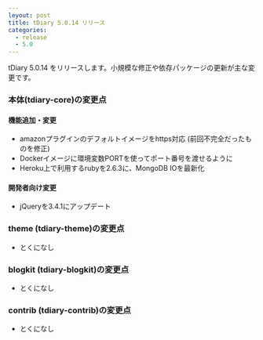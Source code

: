 ```yaml
---
leyout: post
title: tDiary 5.0.14 リリース
categories:
  - release
  - 5.0
---
```

tDiary 5.0.14 をリリースします。小規模な修正や依存パッケージの更新が主な変更です。

### 本体(tdiary-core)の変更点
#### 機能追加・変更
* amazonプラグインのデフォルトイメージをhttps対応 (前回不完全だったものを修正)
* Dockerイメージに環境変数PORTを使ってポート番号を渡せるように
* Heroku上で利用するrubyを2.6.3に、MongoDB IOを最新化

#### 開発者向け変更
* jQueryを3.4.1にアップデート

### theme (tdiary-theme)の変更点
* とくになし

### blogkit (tdiary-blogkit)の変更点
* とくになし

### contrib (tdiary-contrib)の変更点
* とくになし

